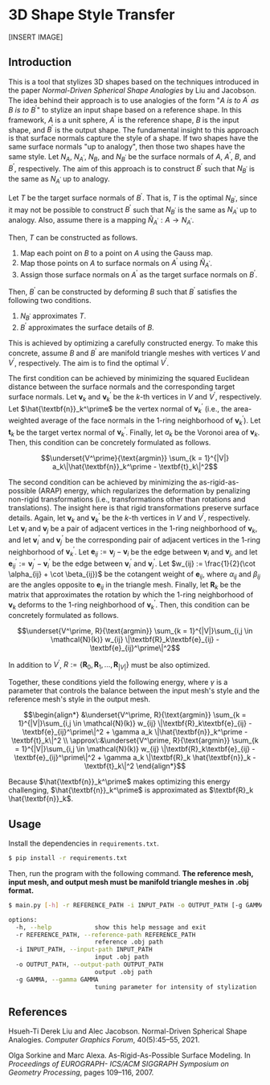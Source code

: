# 3D Shape Style Transfer

[INSERT IMAGE]

## Introduction

This is a tool that stylizes 3D shapes based on the techniques introduced in the paper _Normal-Driven Spherical Shape Analogies_ by Liu and Jacobson. The idea behind their approach is to use analogies of the form "$`A`$ _is to_ $`A^\prime`$ _as_ $`B`$ _is to_ $`B^\prime`$" to stylize an input shape based on a reference shape. In this framework, $`A`$ is a unit sphere, $`A^\prime`$ is the reference shape, $`B`$ is the input shape, and $`B^\prime`$ is the output shape. The fundamental insight to this approach is that surface normals capture the style of a shape. If two shapes have the same surface normals "up to analogy", then those two shapes have the same style. Let $`N_A`$, $`N_{A^\prime}`$, $`N_B`$, and $`N_{B^\prime}`$ be the surface normals of $`A`$, $`A^\prime`$, $`B`$, and $`B^\prime`$, respectively. The aim of this approach is to construct $`B^\prime`$ such that $`N_{B^\prime}`$ is the same as $`N_{A^\prime}`$ up to analogy.

Let $`T`$ be the target surface normals of $`B^\prime`$. That is, $`T`$ is the optimal $`N_{B^\prime}`$, since it may not be possible to construct $`B^\prime`$ such that $`N_{B^\prime}`$ is the same as $`N_{A^\prime}`$ up to analogy. Also, assume there is a mapping $`\tilde{N}_{A^\prime} : A \rightarrow N_{A^\prime}`$.

Then, $`T`$ can be constructed as follows.
1. Map each point on $`B`$ to a point on $`A`$ using the Gauss map.
2. Map those points on $`A`$ to surface normals on $`A^\prime`$ using $`\tilde{N}_{A^\prime}`$.
3. Assign those surface normals on $`A^\prime`$ as the target surface normals on $`B^\prime`$.

<!-- The choice of $\tilde{N}_{A^\prime}$ is important. -->

Then, $`B^\prime`$ can be constructed by deforming $`B`$ such that $`B^\prime`$ satisfies the following two conditions.
1. $`N_{B^\prime}`$ approximates $`T`$.
2. $`B^\prime`$ approximates the surface details of $`B`$. 

This is achieved by optimizing a carefully constructed energy. To make this concrete, assume $`B`$ and $`B^\prime`$ are manifold triangle meshes with vertices $`V`$ and $`V^\prime`$, respectively. The aim is to find the optimal $`V^\prime`$.

The first condition can be achieved by minimizing the squared Euclidean distance between the surface normals and the corresponding target surface normals. Let $`\textbf{v}_k`$ and $`\textbf{v}_k^\prime`$ be the $`k`$-th vertices in $`V`$ and $`V^\prime`$, respectively. Let $`\hat{\textbf{n}}_k^\prime`$ be the vertex normal of $`\textbf{v}_k^\prime`$ (i.e., the area-weighted average of the face normals in the 1-ring neighborhood of $`\textbf{v}_k^\prime`$). Let $`\textbf{t}_k`$ be the target vertex normal of $`\textbf{v}_k^\prime`$. Finally, let $`a_k`$ be the Voronoi area of $`\textbf{v}_k`$. Then, this condition can be concretely formulated as follows.

```math
\underset{V^\prime}{\text{argmin}} \sum_{k = 1}^{|V|} a_k\|\hat{\textbf{n}}_k^\prime - \textbf{t}_k\|^2
```

The second condition can be achieved by minimizing the as-rigid-as-possible (ARAP) energy, which regularizes the deformation by penalizing non-rigid transformations (i.e., transformations other than rotations and translations). The insight here is that rigid transformations preserve surface details. Again, let $`\textbf{v}_k`$ and $`\textbf{v}_k^\prime`$ be the $`k`$-th vertices in $`V`$ and $`V^\prime`$, respectively. Let $`\textbf{v}_i`$ and $`\textbf{v}_j`$ be a pair of adjacent vertices in the 1-ring neighborhood of $`\textbf{v}_k`$, and let $`\textbf{v}_i^\prime`$ and $`\textbf{v}_j^\prime`$ be the corresponding pair of adjacent vertices in the 1-ring neighborhood of $`\textbf{v}_k^\prime`$. Let $`\textbf{e}_{ij} := \textbf{v}_j - \textbf{v}_i`$ be the edge between $`\textbf{v}_i`$ and $`\textbf{v}_j`$, and let $`\textbf{e}_{ij}^\prime := \textbf{v}_j^\prime - \textbf{v}_i^\prime`$ be the edge between $`\textbf{v}_i^\prime`$ and $`\textbf{v}_j^\prime`$. Let $`w_{ij} := \frac{1}{2}(\cot \alpha_{ij} + \cot \beta_{ij})`$ be the cotangent weight of $`\textbf{e}_{ij}`$, where $`\alpha_{ij}`$ and $`\beta_{ij}`$ are the angles opposite to $`\textbf{e}_{ij}`$ in the triangle mesh. Finally, let $`\textbf{R}_k`$ be the matrix that approximates the rotation by which the 1-ring neighborhood of $`\textbf{v}_k`$ deforms to the 1-ring neighborhood of $`\textbf{v}_k^\prime`$. Then, this condition can be concretely formulated as follows.

```math
\underset{V^\prime, R}{\text{argmin}} \sum_{k = 1}^{|V|}\sum_{i,j \in \mathcal{N}(k)} w_{ij} \|\textbf{R}_k\textbf{e}_{ij} - \textbf{e}_{ij}^\prime\|^2
```

In addition to $`V^\prime`$, $`R := \{\textbf{R}_0, \textbf{R}_1, \ldots, \textbf{R}_{|V|}\}`$ must be also optimized.

Together, these conditions yield the following energy, where $`\gamma`$ is a parameter that controls the balance between the input mesh's style and the reference mesh's style in the output mesh.

```math
\begin{align*}
&\underset{V^\prime, R}{\text{argmin}} \sum_{k = 1}^{|V|}\sum_{i,j \in \mathcal{N}(k)} w_{ij} \|\textbf{R}_k\textbf{e}_{ij} - \textbf{e}_{ij}^\prime\|^2 + \gamma a_k \|\hat{\textbf{n}}_k^\prime - \textbf{t}_k\|^2 \\
\approx\:&\underset{V^\prime, R}{\text{argmin}} \sum_{k = 1}^{|V|}\sum_{i,j \in \mathcal{N}(k)} w_{ij} \|\textbf{R}_k\textbf{e}_{ij} - \textbf{e}_{ij}^\prime\|^2 + \gamma a_k \|\textbf{R}_k \hat{\textbf{n}}_k - \textbf{t}_k\|^2
\end{align*}
```

Because $`\hat{\textbf{n}}_k^\prime`$ makes optimizing this energy challenging, $`\hat{\textbf{n}}_k^\prime`$ is approximated as $`\textbf{R}_k \hat{\textbf{n}}_k`$. 

## Usage

Install the dependencies in `requirements.txt`.

```bash
$ pip install -r requirements.txt
```

Then, run the program with the following command. **The reference mesh, input mesh, and output mesh must be manifold triangle meshes in .obj format.**

```bash
$ main.py [-h] -r REFERENCE_PATH -i INPUT_PATH -o OUTPUT_PATH [-g GAMMA]

options:
  -h, --help            show this help message and exit
  -r REFERENCE_PATH, --reference-path REFERENCE_PATH
                        reference .obj path
  -i INPUT_PATH, --input-path INPUT_PATH
                        input .obj path
  -o OUTPUT_PATH, --output-path OUTPUT_PATH
                        output .obj path
  -g GAMMA, --gamma GAMMA
                        tuning parameter for intensity of stylization
```

## References

Hsueh-Ti Derek Liu and Alec Jacobson. Normal-Driven Spherical Shape Analogies. _Computer Graphics
Forum_, 40(5):45–55, 2021.

Olga Sorkine and Marc Alexa. As-Rigid-As-Possible Surface Modeling. In _Proceedings of EUROGRAPH-
ICS/ACM SIGGRAPH Symposium on Geometry Processing_, pages 109–116, 2007.

<!--
TODO:
* better Voronoi area approximation
* mean curvature flow
* standardize $\lambda$?
* maybe vectorize local step even more?
-->
